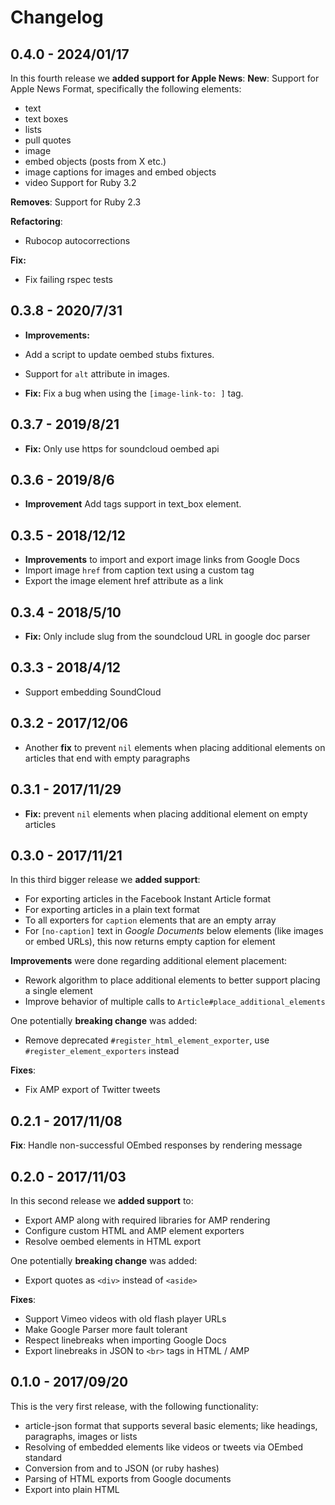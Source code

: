 # Changelog
## 0.4.0 - 2024/01/17
In this fourth release we **added support for Apple News**:
**New**:
Support for Apple News Format, specifically the following elements:
- text
- text boxes
- lists
- pull quotes
- image
- embed objects (posts from X etc.)
- image captions for images and embed objects
- video
Support for Ruby 3.2

**Removes**:
Support for Ruby 2.3

**Refactoring**:
- Rubocop autocorrections

**Fix:**
- Fix failing rspec tests


## 0.3.8 - 2020/7/31
- **Improvements:**
- Add a script to update oembed stubs fixtures.
- Support for `alt` attribute in images.

- **Fix:** Fix a bug when using the `[image-link-to: ]` tag.

## 0.3.7 - 2019/8/21
- **Fix:** Only use https for soundcloud oembed api

## 0.3.6 - 2019/8/6
- **Improvement** Add tags support in text_box element.

## 0.3.5 - 2018/12/12
- **Improvements** to import and export image links from Google Docs
- Import image `href` from caption text using a custom tag
- Export the image element href attribute as a link

## 0.3.4 - 2018/5/10
- **Fix:** Only include slug from the soundcloud URL in google doc parser

## 0.3.3 - 2018/4/12
- Support embedding SoundCloud

## 0.3.2 - 2017/12/06
- Another **fix** to prevent `nil` elements when placing additional elements on articles that end with empty paragraphs

## 0.3.1 - 2017/11/29
- **Fix:** prevent `nil` elements when placing additional element on empty articles

## 0.3.0 - 2017/11/21
In this third bigger release we **added support**:
- For exporting articles in the Facebook Instant Article format
- For exporting articles in a plain text format
- To all exporters for `caption` elements that are an empty array
- For `[no-caption]` text in _Google Documents_ below elements (like images or embed URLs), this now returns empty caption for element

**Improvements** were done regarding additional element placement:
- Rework algorithm to place additional elements to better support placing a single element
- Improve behavior of multiple calls to `Article#place_additional_elements`

One potentially **breaking change** was added:
- Remove deprecated `#register_html_element_exporter`, use `#register_element_exporters` instead

**Fixes**:
- Fix AMP export of Twitter tweets

## 0.2.1 - 2017/11/08
**Fix**: Handle non-successful OEmbed responses by rendering message

## 0.2.0 - 2017/11/03
In this second release we **added support** to:
- Export AMP along with required libraries for AMP rendering
- Configure custom HTML and AMP element exporters
- Resolve oembed elements in HTML export

One potentially **breaking change** was added:
- Export quotes as `<div>` instead of `<aside>`

**Fixes**:
- Support Vimeo videos with old flash player URLs
- Make Google Parser more fault tolerant
- Respect linebreaks when importing Google Docs
- Export linebreaks in JSON to `<br>` tags in HTML / AMP

## 0.1.0 - 2017/09/20
This is the very first release, with the following functionality:
- article-json format that supports several basic elements; like headings,
  paragraphs, images or lists
- Resolving of embedded elements like videos or tweets via OEmbed standard
- Conversion from and to JSON (or ruby hashes)
- Parsing of HTML exports from Google documents
- Export into plain HTML

